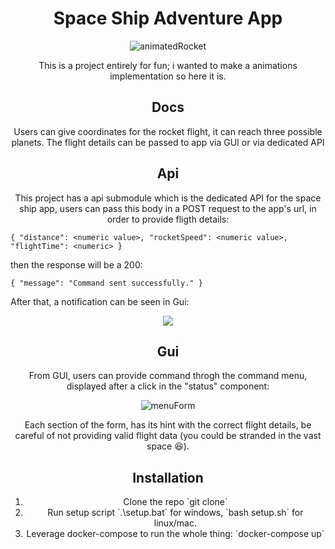 <h1 align="center">Space Ship Adventure App</h1>

<p align="center">
  <img src="https://github.com/DarwisNarvaezDev/space-ship-adventure/assets/81827734/2c2c1890-7357-4d87-8d8f-afe6155b9619" alt="animatedRocket" />
</p>

<p align="center">
This is a project entirely for fun; i wanted to make a animations implementation so here it is. 
</p>

<h2 align="center">Docs</h2>

<p align="center">
Users can give coordinates for the rocket flight, it can reach three possible planets. The flight details can be passed to app via GUI or via dedicated API
</p>

<h2 align="center">Api</h2>

<p align="center">
This project has a api submodule which is the dedicated API for the space ship app, users can pass this body in a POST request to the app's url, in order to provide fligth details:
</p>

``{
  "distance": <numeric value>,
  "rocketSpeed": <numeric value>,
  "flightTime": <numeric>
}``

then the response will be a 200:

``
{
    "message": "Command sent successfully."
}
``

After that, a notification can be seen in Gui:

<p align="center">
<img src="https://github.com/DarwisNarvaezDev/space-ship-adventure/assets/81827734/767c1c8b-31cb-4ba0-a3ee-877ecfb06bd9"></img>
</p>

<h2 align="center">Gui</h2>

<p align="center">
  From GUI, users can provide command throgh the command menu, displayed after a click in the "status" component:
</p>

<p align="center">
  <img src="https://github.com/DarwisNarvaezDev/space-ship-adventure/assets/81827734/b8c505f3-8e3c-446f-961f-97c216d0a2e0" alt="menuForm"></img>
</p>

<p align="center">
  Each section of the form, has its hint with the correct flight details, be careful of not providing valid flight data (you could be stranded in the vast space 😆).
</p>


<h2 align="center">Installation</h2>

<p align="center">
    <ol align="center">
          <li>Clone the repo `git clone`</li>
          <li>Run setup script `.\setup.bat` for windows, `bash setup.sh` for linux/mac.</li>
          <li>Leverage docker-compose to run the whole thing: `docker-compose up`</li>
    </ol>
</p>

